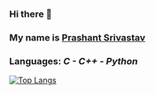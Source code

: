 ### Hi there 👋

### My name is <ins>Prashant Srivastav</ins>
### Languages: _C - C++ - Python_

[![Top Langs](https://github-readme-stats.vercel.app/api/top-langs/?username=ps-1305&layout=pie)](https://github.com/anuraghazra/github-readme-stats)

<!--
**ps-1305/ps-1305** is a ✨ _special_ ✨ repository because its `README.md` (this file) appears on your GitHub profile.

Here are some ideas to get you started:

- 🔭 I’m currently working on ...
- 🌱 I’m currently learning ...
- 👯 I’m looking to collaborate on ...
- 🤔 I’m looking for help with ...
- 💬 Ask me about ...
- 📫 How to reach me: ...
- 😄 Pronouns: ...
- ⚡ Fun fact: ...
-->
